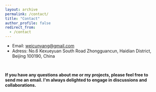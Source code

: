 ```yaml
---
layout: archive
permalink: /contact/
title: "Contact"
author_profile: false
redirect_from: 
  - /contact
---
```


* Email: weicunyang@gmail.com
* Adress: No.6 Kexueyuan South Road Zhongguancun, Haidian District, Beijing 100190, China

<br>

**If you have any questions about me or my projects, please feel free to send me an email. I'm always delighted to engage in discussions and collaborations.**
